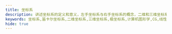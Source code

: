 ```yaml
---
title: 坐标系
description: 讲述坐标系的定义和意义，左手坐标系与右手坐标系的概念，二维和三维坐标系的概念，笛卡尔坐标系与极坐标系的概念。
keywords: 坐标系,笛卡尔坐标系,二维坐标系,三维坐标系,极坐标系,计算机图形学,CG,线性代数
hide: true
---
```

